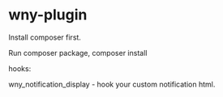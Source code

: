 # wny-plugin

Install composer first.

Run composer package, composer install

hooks:

wny_notification_display - hook your custom notification html.
